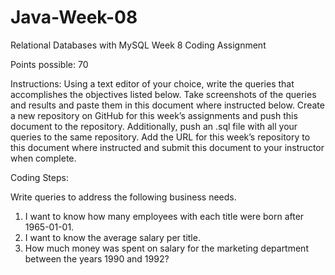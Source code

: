 # Java-Week-08
Relational Databases with MySQL Week 8 Coding Assignment

Points possible: 70

Instructions: Using a text editor of your choice, write the queries that accomplishes the objectives listed below. Take screenshots of the queries and results and paste them in this document where instructed below. Create a new repository on GitHub for this week’s assignments and push this document to the repository. Additionally, push an .sql file with all your queries to the same repository. Add the URL for this week’s repository to this document where instructed and submit this document to your instructor when complete.

Coding Steps:

Write queries to address the following business needs.

1. I want to know how many employees with each title were born after 1965-01-01.
2. I want to know the average salary per title.
3. How much money was spent on salary for the marketing department between the years 1990 and 1992?

